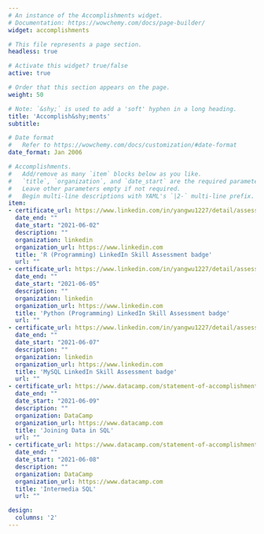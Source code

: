 ```yaml
---
# An instance of the Accomplishments widget.
# Documentation: https://wowchemy.com/docs/page-builder/
widget: accomplishments

# This file represents a page section.
headless: true

# Activate this widget? true/false
active: true

# Order that this section appears on the page.
weight: 50

# Note: `&shy;` is used to add a 'soft' hyphen in a long heading.
title: 'Accomplish&shy;ments'
subtitle:

# Date format
#   Refer to https://wowchemy.com/docs/customization/#date-format
date_format: Jan 2006

# Accomplishments.
#   Add/remove as many `item` blocks below as you like.
#   `title`, `organization`, and `date_start` are the required parameters.
#   Leave other parameters empty if not required.
#   Begin multi-line descriptions with YAML's `|2-` multi-line prefix.
item:
- certificate_url: https://www.linkedin.com/in/yangwu1227/detail/assessments/R%20(Programming%20Language)/report/
  date_end: ""
  date_start: "2021-06-02"
  description: ""
  organization: linkedin
  organization_url: https://www.linkedin.com
  title: 'R (Programming) LinkedIn Skill Assessment badge'
  url: ""
- certificate_url: https://www.linkedin.com/in/yangwu1227/detail/assessments/Python%20(Programming%20Language)/report/
  date_end: ""
  date_start: "2021-06-05"
  description: ""
  organization: linkedin
  organization_url: https://www.linkedin.com
  title: 'Python (Programming) LinkedIn Skill Assessment badge'
  url: ""
- certificate_url: https://www.linkedin.com/in/yangwu1227/detail/assessments/MySQL/report/
  date_end: ""
  date_start: "2021-06-07"
  description: ""
  organization: linkedin
  organization_url: https://www.linkedin.com
  title: 'MySQL LinkedIn Skill Assessment badge'
  url: ""
- certificate_url: https://www.datacamp.com/statement-of-accomplishment/course/685691f95ddda492d8552b69b51b744ef0c39916
  date_end: ""
  date_start: "2021-06-09"
  description: ""
  organization: DataCamp
  organization_url: https://www.datacamp.com
  title: 'Joining Data in SQL'
  url: ""
- certificate_url: https://www.datacamp.com/statement-of-accomplishment/course/54741079f4b7125adab387d1fc222ff8a420642a
  date_end: ""
  date_start: "2021-06-08"
  description: ""
  organization: DataCamp
  organization_url: https://www.datacamp.com
  title: 'Intermedia SQL'
  url: ""

design:
  columns: '2' 
---
```

